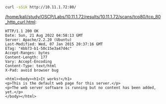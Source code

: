 ```bash
curl -sSik http://10.11.1.72:80/
```

[/home/kali/study/OSCP/Labs/10.11.1.72/results/10.11.1.72/scans/tcp80/tcp_80_http_curl.html](file:///home/kali/study/OSCP/Labs/10.11.1.72/results/10.11.1.72/scans/tcp80/tcp_80_http_curl.html):

```
HTTP/1.1 200 OK
Date: Sun, 21 Aug 2022 04:58:13 GMT
Server: Apache/2.2.20 (Ubuntu)
Last-Modified: Wed, 07 Jan 2015 20:37:16 GMT
ETag: "4bb73-b1-50c15e3a47d4c"
Accept-Ranges: bytes
Content-Length: 177
Vary: Accept-Encoding
Content-Type: text/html
X-Pad: avoid browser bug

<html><body><h1>It works!</h1>
<p>This is the default web page for this server.</p>
<p>The web server software is running but no content has been added, yet.</p>
</body></html>


```
